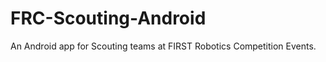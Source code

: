 FRC-Scouting-Android
====================
An Android app for Scouting teams at FIRST Robotics Competition Events.
